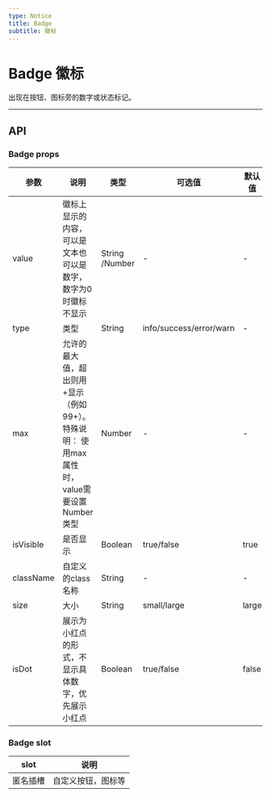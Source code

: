 ```yaml
---
type: Notice
title: Badge
subtitle: 徽标
---
```

# Badge 徽标

出现在按钮、图标旁的数字或状态标记。


---
## API
### Badge props

| 参数      | 说明                            | 类型                     |可选值               | 默认值     |
|-----------|--------------------------------|---------------------|------------------------|-----------|
| value | 徽标上显示的内容，可以是文本也可以是数字，数字为0时徽标不显示 | String /Number | - | - |
| type | 类型 | String | info/success/error/warn | - | 
| max   | 允许的最大值，超出则用+显示（例如99+）。特殊说明： 使用max属性时，value需要设置Number类型| Number | - | - |
| isVisible | 是否显示 | Boolean | true/false | true |
| className | 自定义的class名称 | String | - | - |
| size | 大小 | String | small/large | large | 
| isDot | 展示为小红点的形式，不显示具体数字，优先展示小红点 | Boolean | true/false | false | 



### Badge slot

| slot      | 说明                            | 
|-----------|---------------------------------|
| 匿名插槽     | 自定义按钮，图标等               |      | 

<style lang='scss' scoped>
	.jad-badge + .jad-badge{
		margin:0 0 0 20px;
	}
</style>